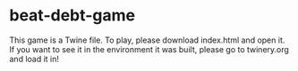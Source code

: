 # beat-debt-game

This game is a Twine file. To play, please download index.html and open it. If you want to see it in the environment it was built, please go to twinery.org and load it in!
